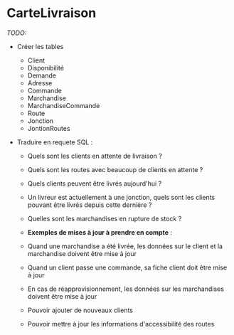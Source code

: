 # CarteLivraison

_TODO:_

* Créer les tables
	* Client
	* Disponibilité
	* Demande
	* Adresse
	* Commande
	* Marchandise
	* MarchandiseCommande
	* Route
	* Jonction
	* JontionRoutes

* Traduire en requete SQL : 
    * Quels sont les clients en attente de livraison ?

    * Quels sont les routes avec beaucoup de clients en attente ?

    * Quels clients peuvent être livrés aujourd'hui ?

    * Un livreur est actuellement à une jonction, quels sont les clients pouvant être livrés depuis cette dernière ?

    * Quelles sont les marchandises en rupture de stock ?

    * __Exemples de mises à jour à prendre en compte__ :

    * Quand une marchandise a été livrée, les données sur le client et la marchandise doivent être mise à jour

    * Quand un client passe une commande, sa fiche client doit être mise à jour

    * En cas de réapprovisionnement, les données sur les marchandises doivent être mise à jour

    * Pouvoir ajouter de nouveaux clients

    * Pouvoir mettre à jour les informations d'accessibilité des routes

